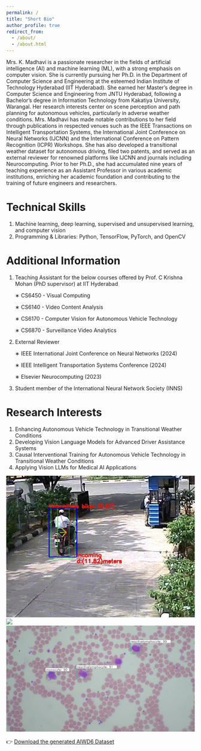 ```yaml
---
permalink: /
title: "Short Bio"
author_profile: true
redirect_from: 
  - /about/
  - /about.html
---
```


Mrs. K. Madhavi is a passionate researcher in the fields of artificial intelligence (AI) and machine learning (ML), with a strong emphasis on computer vision. She is currently pursuing her Ph.D. in the Department of Computer Science and Engineering at the esteemed Indian Institute of Technology Hyderabad (IIT Hyderabad). She earned her Master’s degree in Computer Science and Engineering from JNTU Hyderabad, following a Bachelor’s degree in Information Technology from Kakatiya University, Warangal. Her research interests center on scene perception and path planning for autonomous vehicles, particularly in adverse weather conditions. Mrs. Madhavi has made notable contributions to her field through publications in respected venues such as the IEEE Transactions on Intelligent Transportation Systems, the International Joint Conference on Neural Networks (IJCNN) and the International Conference on Pattern Recognition (ICPR) Workshops. She has also developed a transitional weather dataset for autonomous driving, filed two patents, and served as an external reviewer for renowned platforms like IJCNN and journals including Neurocomputing. Prior to her Ph.D., she had accumulated nine years of teaching experience as an Assistant Professor in various academic institutions, enriching her academic foundation and contributing to the training of future engineers and researchers.


Technical Skills
======
1. Machine learning, deep learning, supervised and unsupervised learning, and computer vision
2. Programming & Libraries: Python, TensorFlow, PyTorch, and OpenCV

Additional Information
======
1. Teaching Assistant for the below courses offered by Prof. C Krishna Mohan (PhD supervisor) at IIT Hyderabad
     
    ∗ CS6450 - Visual Computing
  
    ∗ CS6140 - Video Content Analysis
  
    ∗ CS6170 - Computer Vision for Autonomous Vehicle Technology
  
    ∗ CS6870 - Surveillance Video Analytics
  
2. External Reviewer
   
    ∗ IEEE International Joint Conference on Neural Networks (2024)

    ∗ IEEE Intelligent Transportation Systems Conference (2024)
  
    ∗ Elsevier Neurocomputing (2023)

3. Student member of the International Neural Network Society (INNS)

Research Interests
======
1. Enhancing Autonomous Vehicle Technology in Transitional Weather Conditions
2. Developing Vision Language Models for Advanced Driver Assistance Systems
3. Causal Interventional Training for Autonomous Vehicle Technology in Transitional Weather Conditions
4. Applying Vision LLMs for Medical AI Applications

<img src="image1.gif" width="800">
<img src="output3.gif" width="800">
<img src="1001.png" width="800">

👉 [Download the generated AIWD6 Dataset](https://github.com/mk15001/AIWD6-dataset)


